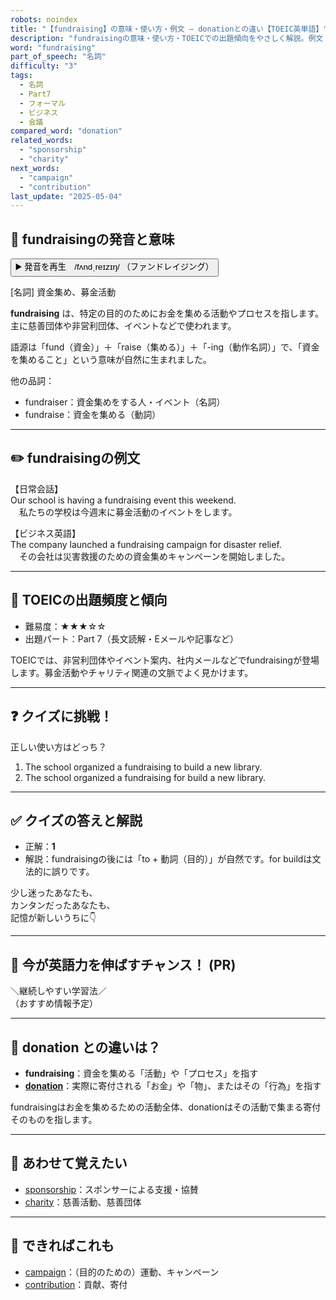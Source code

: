 ```yaml
---
robots: noindex
title: "【fundraising】の意味・使い方・例文 ― donationとの違い【TOEIC英単語】"
description: "fundraisingの意味・使い方・TOEICでの出題傾向をやさしく解説。例文・クイズ付きでdonationとの違いもわかりやすく学べます。"
word: "fundraising"
part_of_speech: "名詞"
difficulty: "3"
tags:
  - 名詞
  - Part7
  - フォーマル
  - ビジネス
  - 会議
compared_word: "donation"
related_words:
  - "sponsorship"
  - "charity"
next_words:
  - "campaign"
  - "contribution"
last_update: "2025-05-04"
---
```


## 🔰 fundraisingの発音と意味

<button class="play-audio" onclick="playTTS('fundraising')">
  <span class="play-audio-main">
    ▶️ 発音を再生　/fʌndˌreɪzɪŋ/
  </span>
  <span class="play-audio-sub">
    （ファンドレイジング）
  </span>
</button>

[名詞] 資金集め、募金活動

**fundraising** は、特定の目的のためにお金を集める活動やプロセスを指します。主に慈善団体や非営利団体、イベントなどで使われます。

語源は「fund（資金）」＋「raise（集める）」＋「-ing（動作名詞）」で、「資金を集めること」という意味が自然に生まれました。

他の品詞：  
- fundraiser：資金集めをする人・イベント（名詞）
- fundraise：資金を集める（動詞）

---

## ✏️ fundraisingの例文

【日常会話】  
Our school is having a fundraising event this weekend.  
　私たちの学校は今週末に募金活動のイベントをします。

【ビジネス英語】  
The company launched a fundraising campaign for disaster relief.  
　その会社は災害救援のための資金集めキャンペーンを開始しました。

---

## 🎯 TOEICの出題頻度と傾向

- 難易度：★★★☆☆
- 出題パート：Part 7（長文読解・Eメールや記事など）

TOEICでは、非営利団体やイベント案内、社内メールなどでfundraisingが登場します。募金活動やチャリティ関連の文脈でよく見かけます。

---

## ❓ クイズに挑戦！

正しい使い方はどっち？

1. The school organized a fundraising to build a new library.  
2. The school organized a fundraising for build a new library.

---

## ✅ クイズの答えと解説

- 正解：**1**
- 解説：fundraisingの後には「to + 動詞（目的）」が自然です。for buildは文法的に誤りです。

少し迷ったあなたも、  
カンタンだったあなたも、  
記憶が新しいうちに👇️

---

## 🚀 今が英語力を伸ばすチャンス！ (PR)

<div class="info-center">
＼継続しやすい学習法／<br>  
（おすすめ情報予定）
</div>

---

## 🤔  donation との違いは？

- **fundraising**：資金を集める「活動」や「プロセス」を指す
- **[donation](/word/donation)**：実際に寄付される「お金」や「物」、またはその「行為」を指す

fundraisingはお金を集めるための活動全体、donationはその活動で集まる寄付そのものを指します。

---

## 🧩 あわせて覚えたい

- [sponsorship](/word/sponsorship)：スポンサーによる支援・協賛
- [charity](/word/charity)：慈善活動、慈善団体

---

## 📖 できればこれも

- [campaign](/word/campaign)：（目的のための）運動、キャンペーン
- [contribution](/word/contribution)：貢献、寄付

<!-- cvid: aid45_bid09 -->
